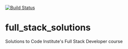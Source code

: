 [![Build Status](https://travis-ci.org/Code-Institute-Solutions/Contacts.svg?branch=master)](https://travis-ci.org/Code-Institute-Solutions/Contacts)
# full_stack_solutions
Solutions to Code Institute's Full Stack Developer course

